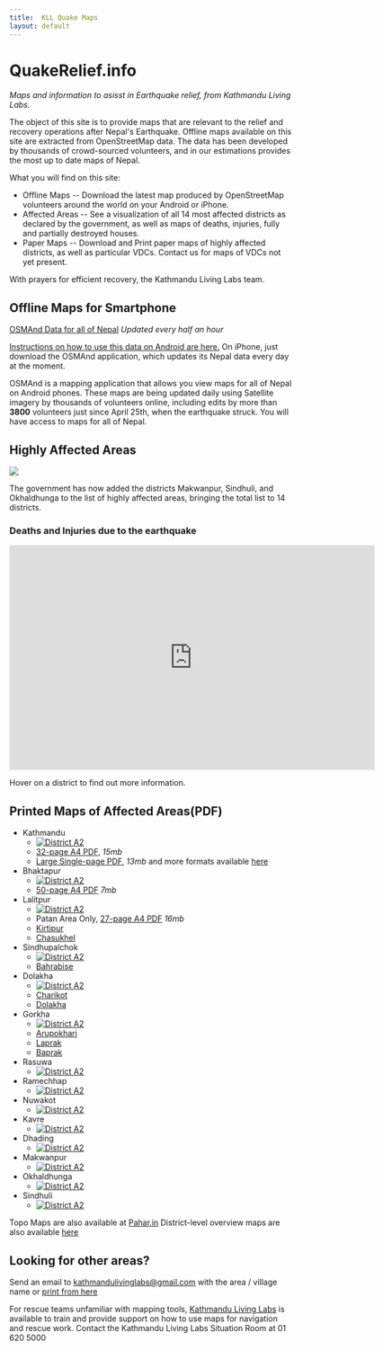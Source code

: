```yaml
---
title:  KLL Quake Maps 
layout: default
---
```

# QuakeRelief.info
*Maps and information to asisst in Earthquake relief, from Kathmandu Living Labs.*

The object of this site is to provide maps that are relevant to the relief and recovery operations after Nepal's Earthquake. Offline maps available on this site are extracted from OpenStreetMap data. The data has been developed by thousands of crowd-sourced volunteers, and in our estimations provides the most up to date maps of Nepal.

What you will find on this site:

 * Offline Maps -- Download the latest map produced by OpenStreetMap volunteers around the world on your Android or iPhone.
 * Affected Areas -- See a visualization of all 14 most affected districts as declared by the government, as well as maps of deaths, injuries, fully and partially destroyed houses.
 * Paper Maps -- Download and Print paper maps of highly affected districts, as well as particular VDCs. Contact us for maps of VDCs not yet present.

With prayers for efficient recovery, the Kathmandu Living Labs team.


## <a id="offline-maps">Offline Maps for Smartphone</a>

[OSMAnd Data for all of Nepal](http://52.10.79.204/Nepal-latest.zip) *Updated every half an hour*

[Instructions on how to use this data on Android are here.](https://docs.google.com/document/d/1eQnUxurakreVotXz4wbt194Tn6fJjoSSMME66rokTwc/pub) On iPhone, just download the OSMAnd application, which updates its Nepal data every day at the moment.

OSMAnd is a mapping application that allows you view maps for all of Nepal on Android phones. These maps are being updated daily using Satellite imagery by thousands of volunteers online, including edits by more than **3800** volunteers just since April 25th, when the earthquake struck. You will have access to maps for all of Nepal.


## <a id="affected-areas">Highly Affected Areas</a>
![](img/MostAffectedDistricts.png)

The government has now added the districts Makwanpur, Sindhuli, and Okhaldhunga to the list of highly affected areas, bringing the total list to 14 districts.

### Deaths and Injuries due to the earthquake

<iframe class="height-400" frameborder="0" width="650" height="400" scrolling="no" src="http://kathmandulivinglabs.github.io/nepal-casualty-map/iframe.html"></iframe>

Hover on a district to find out more information.

## <a id="printed-maps">Printed Maps of Affected Areas(PDF)</a>
 * Kathmandu
   * [![District A2](http://54.151.129.0/quake-maps/img/img/Kathmandu.png)](http://54.151.129.0/quake-maps/img/Kathmandu.png)
   * [32-page A4 PDF](https://docs.google.com/document/d/1eQnUxurakreVotXz4wbt194Tn6fJjoSSMME66rokTwc/pub), *15mb*
   * [Large Single-page PDF](http://www.maposmatic.org/results//163571_2015-04-26_22-22_KathmanduBagmatiCentralDevelopmentRegionNepal.pdf), *13mb* and more formats available [here](http://www.maposmatic.org/maps/163571)
 * Bhaktapur
   * [![District A2](http://54.151.129.0/quake-maps/img/thumbs/Bhaktapur.png)](http://54.151.129.0/quake-maps/img/Bhaktapur.png)
   * [50-page A4 PDF](http://www.maposmatic.org/results//163497_2015-04-26_14-05_BhaktapurBagmatiCentralDevelopmentRegionNepal.pdf) *7mb*
 * Lalitpur
   * [![District A2](http://54.151.129.0/quake-maps/img/thumbs/Lalitpur.png)](http://54.151.129.0/quake-maps/img/Lalitpur.png)
   * Patan Area Only, [27-page A4 PDF](http://www.maposmatic.org/results//163662_2015-04-27_10-25_Lalitpur.pdf) *16mb*
   * [Kirtipur](https://cloud.githubusercontent.com/assets/371666/7369122/a2e6e3d8-edcc-11e4-8870-cb58302c0788.png)
   * [Chasukhel](https://cloud.githubusercontent.com/assets/4587826/7360010/d42f39f4-ed13-11e4-8ccf-06b6df824b6e.png)
 * Sindhupalchok
   * [![District A2](http://54.151.129.0/quake-maps/img/thumbs/Sindhupalchok.png)](http://54.151.129.0/quake-maps/img/Sindhupalchok.png)
   * [Bahrabise](https://cloud.githubusercontent.com/assets/371666/7369193/7200ad70-edcd-11e4-8d3d-c36bb86c8eb8.png)
 * Dolakha
   * [![District A2](http://54.151.129.0/quake-maps/img/thumbs/Dolakha.png)](http://54.151.129.0/quake-maps/img/Dolakha.png)
   * [Charikot](https://cloud.githubusercontent.com/assets/371666/7369184/369a7798-edcd-11e4-9d94-998dcd305b3d.png)
   * [Dolakha](https://cloud.githubusercontent.com/assets/4587826/7360012/da9b7758-ed13-11e4-9eff-4cf6b8b2bee0.png)
 * Gorkha
   * [![District A2](http://54.151.129.0/quake-maps/img/thumbs/Gorkha.png)](http://54.151.129.0/quake-maps/img/Gorkha.png)
   * [Arupokhari](http://www.maposmatic.org/results//164512_2015-05-02_10-02_ArupokhariGorkha.png)
   * [Laprak](https://cloud.githubusercontent.com/assets/371666/7369104/779291a0-edcc-11e4-9f18-8331f8d68594.png)
   * [Baprak](https://cloud.githubusercontent.com/assets/371666/7369111/8e87067a-edcc-11e4-97ec-61b0d5313867.png)
 * Rasuwa
   * [![District A2](http://54.151.129.0/quake-maps/img/Rasuwa.png)](http://54.151.129.0/quake-maps/img/Rasuwa.png)
 * Ramechhap
   * [![District A2](http://54.151.129.0/quake-maps/img/thumbs/Ramecchap.png)](http://54.151.129.0/quake-maps/img/Ramecchap.png)
 * Nuwakot
   * [![District A2](http://54.151.129.0/quake-maps/img/thumbs/Nuwakot.png)](http://54.151.129.0/quake-maps/img/Nuwakot.png)
 * Kavre
   * [![District A2](http://54.151.129.0/quake-maps/img/thumbs/Kabhrepalanchok.png)](http://54.151.129.0/quake-maps/img/Kabhrepalanchok.png)
 * Dhading
   * [![District A2](http://54.151.129.0/quake-maps/img/thumbs/Dhading.png)](http://54.151.129.0/quake-maps/img/Dhading.png)
 * Makwanpur
   * [![District A2]((http://54.151.129.0/quake-maps/img/thumbs/Makwanpur.png))](http://54.151.129.0/quake-maps/img/Makwanpur.png)
 * Okhaldhunga
   * [![District A2](http://54.151.129.0/quake-maps/img/thumbs/Okhaldhunga.png)](http://54.151.129.0/quake-maps/img/Okhaldhunga.png)
 * Sindhuli
   * [![District A2](http://54.151.129.0/quake-maps/img/thumbs/Sindhuli.png)](http://54.151.129.0/quake-maps/img/Sindhuli.png)

Topo Maps are also available at [Pahar.in](http://pahar.in/nepal-topo-maps/)
District-level overview maps are also available [here](https://drive.google.com/file/d/0BxrnzVKy1m8GNDY5Rk1oSDVpbVk/view)

## Looking for other areas?
Send an email to kathmandulivinglabs@gmail.com with the area / village name or [print from here](http://geohacker.in/nepal/)


For rescue teams unfamiliar with mapping tools, [Kathmandu Living Labs](http://kathmandulivinglabs.org) is available to train and provide support on how to use maps for navigation and rescue work. Contact the Kathmandu Living Labs Situation Room at 01 620 5000


